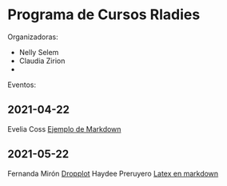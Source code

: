 # Programa de Cursos Rladies

Organizadoras:
- Nelly Selem
- Claudia Zirion
-
Eventos:

## 2021-04-22
  Evelia Coss [Ejemplo de Markdown](https://github.com/EveliaCoss/Rladies-Morelia/tree/main/Rmarkdown)
## 2021-05-22 
  Fernanda Mirón [Dropplot](https://github.com/fernanda-miron/R-Ladies)
  Haydee Preruyero [Latex en markdown](https://github.com/HaydeePeruyero/rmkd_lt)

